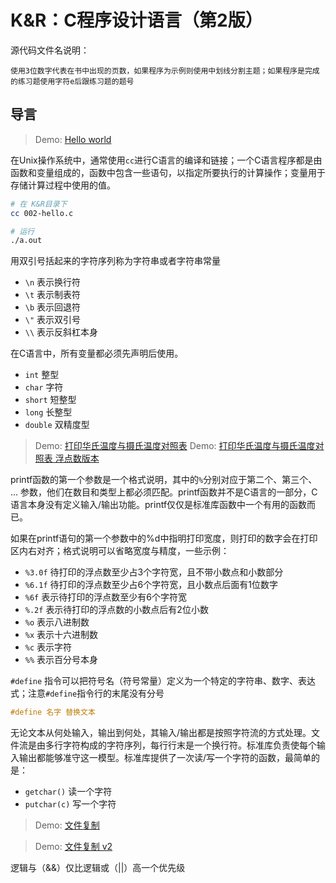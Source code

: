 # K&R：C程序设计语言（第2版）

源代码文件名说明：
```
使用3位数字代表在书中出现的页数，如果程序为示例则使用中划线分割主题；如果程序是完成的练习题使用字符e后跟练习题的题号
```

## 导言

> Demo: [Hello world](./K%26R/002-hello.c)

在Unix操作系统中，通常使用`cc`进行C语言的编译和链接；一个C语言程序都是由函数和变量组成的，函数中包含一些语句，以指定所要执行的计算操作；变量用于存储计算过程中使用的值。

```bash
# 在 K&R目录下
cc 002-hello.c

# 运行
./a.out
```
用双引号括起来的字符序列称为字符串或者字符串常量

* `\n` 表示换行符
* `\t` 表示制表符
* `\b` 表示回退符
* `\"` 表示双引号
* `\\` 表示反斜杠本身

在C语言中，所有变量都必须先声明后使用。

* `int` 整型
* `char` 字符
* `short` 短整型
* `long` 长整型
* `double` 双精度型

>Demo: [打印华氏温度与摄氏温度对照表](./K%26R/004-fahr-celsius.c)
>Demo: [打印华氏温度与摄氏温度对照表 浮点数版本](./K%26R/006-fahr-celsius.c)

printf函数的第一个参数是一个格式说明，其中的`%`分别对应于第二个、第三个、 ... 参数，他们在数目和类型上都必须匹配。printf函数并不是C语言的一部分，C语言本身没有定义输入/输出功能。printf仅仅是标准库函数中一个有用的函数而已。

如果在printf语句的第一个参数中的%d中指明打印宽度，则打印的数字会在打印区内右对齐；格式说明可以省略宽度与精度，一些示例：

* `%3.0f` 待打印的浮点数至少占3个字符宽，且不带小数点和小数部分
* `%6.1f` 待打印的浮点数至少占6个字符宽，且小数点后面有1位数字
* `%6f` 表示待打印的浮点数至少有6个字符宽
* `%.2f` 表示待打印的浮点数的小数点后有2位小数
* `%o` 表示八进制数
* `%x` 表示十六进制数
* `%c` 表示字符
* `%%` 表示百分号本身

`#define` 指令可以把符号名（符号常量）定义为一个特定的字符串、数字、表达式；注意`#define`指令行的末尾没有分号

```c
#define 名字 替换文本
```

无论文本从何处输入，输出到何处，其输入/输出都是按照字符流的方式处理。文件流是由多行字符构成的字符序列，每行行末是一个换行符。标准库负责使每个输入输出都能够准守这一模型。标准库提供了一次读/写一个字符的函数，最简单的是：

* `getchar()` 读一个字符
* `putchar(c)` 写一个字符

> Demo: [文件复制](./K%26R/010-copyFile.c)

> Demo: [文件复制 v2](./K%26R/011-copyFile.c)

逻辑与（&&）仅比逻辑或（||）高一个优先级

